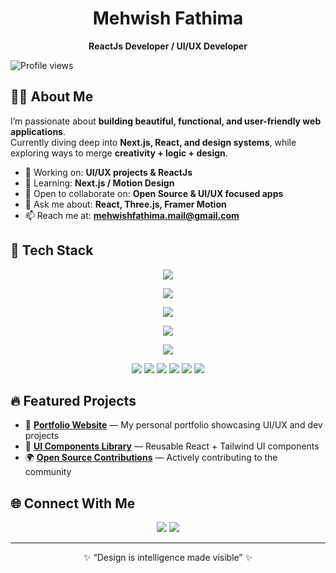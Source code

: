 <!-- Banner -->


 <h1 align="center">Mehwish Fathima</h1>
<p align="center">
  <b>ReactJs Developer / UI/UX Developer</b>
</p> 


![Profile views](https://img.shields.io/badge/Profile%20views-1,128-brightgreen)



## 👩‍💻 About Me  

I’m passionate about **building beautiful, functional, and user-friendly web applications**.  
Currently diving deep into **Next.js, React, and design systems**, while exploring ways to merge **creativity + logic + design**.  

- 🔭 Working on: **UI/UX projects & ReactJs**  
- 🌱 Learning: **Next.js / Motion Design**  
- 👯 Open to collaborate on: **Open Source & UI/UX focused apps**  
- 💬 Ask me about: **React, Three.js, Framer Motion**  
- 📫 Reach me at: **mehwishfathima.mail@gmail.com**

## 🚀 Tech Stack  

<p align="center">
  <img src="https://skillicons.dev/icons?i=html,css,js,ts,react,nextjs,redux,angular,jquery,bootstrap,tailwind,materialui,sass" />
</p>

<p align="center">
  <img src="https://skillicons.dev/icons?i=nodejs,express,java,spring,graphql,apollo,mongodb,dynamodb,mysql,oracle" />
</p>

<p align="center">
  <img src="https://skillicons.dev/icons?i=docker,kubernetes,terraform,ansible,aws,azure,gcp" />
</p>

<p align="center">
  <img src="https://skillicons.dev/icons?i=git,github,gitlab,jenkins,githubactions" />
</p>

<p align="center">
  <img src="https://skillicons.dev/icons?i=jest,selenium,python" />
</p>

<!-- Badges for tools not available in skillicons.dev -->
<p align="center">
  <img src="https://img.shields.io/badge/Jasmine-8A4182?style=for-the-badge&logo=jasmine&logoColor=white" />
  <img src="https://img.shields.io/badge/Cucumber-23D96C?style=for-the-badge&logo=cucumber&logoColor=white" />
  <img src="https://img.shields.io/badge/Highcharts-2E6E9E?style=for-the-badge&logo=highcharts&logoColor=white" />
  <img src="https://img.shields.io/badge/Lodash-3492FF?style=for-the-badge&logo=lodash&logoColor=white" />
  <img src="https://img.shields.io/badge/Axios-5A29E4?style=for-the-badge&logo=axios&logoColor=white" />
<img src="https://img.shields.io/badge/JUnit-25A162?style=for-the-badge&logo=junit&logoColor=white" />
</p>



<!--
## 🚀 Tech Stack  

<p align="center">
  <img src="https://skillicons.dev/icons?i=html,css,js,ts,react,nextjs,redux,angular" />
</p>
<p align="center">
  <img src="https://skillicons.dev/icons?i=tailwind,bootstrap,materialui,sass,nodejs,express,java,spring" />
</p>
<p align="center">
  <img src="https://skillicons.dev/icons?i=graphql,mongodb,mysql,docker,kubernetes,azure,gcp" />
</p>
<p align="center">
  <img src="https://skillicons.dev/icons?i=jenkins,git,github" />

</p> -->

<!-- ## 🚀 Tech Stack  

<p align="center">
  <img src="https://skillicons.dev/icons?i=html,css,js,ts,react,nextjs,redux,angular,tailwind,bootstrap,materialui,sass,nodejs,express,java,spring,graphql,mongodb,mysql,docker,kubernetes,aws,azure,gcp,git,github,jenkins,python,pytorch" />
</p>

## 🚀 Tech Stack  

<p align="center">
  <img src="https://skillicons.dev/icons?i=html,css,js,ts,react,redux,nextjs,angular,tailwind,bootstrap,materialui,sass,nodejs,express,java,spring,graphql,mongodb,mysql,docker,kubernetes,aws,azure,gcp,jenkins,git,github" />
</p>


## 🚀 Tech Stack  

<p align="center">  
  <img src="https://skillicons.dev/icons?i=html,css,js,tailwind,ts,react,bootstrap,redux,nextjs,nodejs,mongodb,python,java,pytorch,git,latex,"/>  
</p>   -->


## 🔥 Featured Projects  

- 🚀 [**Portfolio Website**](https://mehwish-11.github.io/3D-Animation/) — My personal portfolio showcasing UI/UX and dev projects  
- 🎨 [**UI Components Library**](https://gaming-project-iota.vercel.app/) — Reusable React + Tailwind UI components  
- 🌍 [**Open Source Contributions**](https://mehwish-11.github.io/Anime-portfolio-ui/) — Actively contributing to the community  




## 🌐 Connect With Me  

<p align="center">
  <a href="https://linkedin.com/in/mehwishfathima11" target="_blank"><img src="https://skillicons.dev/icons?i=linkedin" /></a>
  <a href="mailto:mehwishfathima.mail@gmail.com"><img src="https://skillicons.dev/icons?i=gmail" /></a>
</p>

---

<p align="center">✨ “Design is intelligence made visible” ✨</p>
